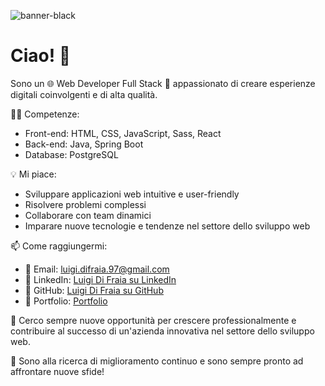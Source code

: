 
![banner-black](https://github.com/Luigi160397/Luigi160397/assets/123403688/948dabaa-d1b7-448b-bfa6-d5b963310762)



# Ciao! 👋

Sono un 🌐 Web Developer Full Stack 🚀 appassionato di creare esperienze digitali coinvolgenti e di alta qualità.

👨‍💻 Competenze:
- Front-end: HTML, CSS, JavaScript, Sass, React
- Back-end: Java, Spring Boot
- Database: PostgreSQL

💡 Mi piace:
- Sviluppare applicazioni web intuitive e user-friendly
- Risolvere problemi complessi
- Collaborare con team dinamici
- Imparare nuove tecnologie e tendenze nel settore dello sviluppo web

📫 Come raggiungermi:
- 📧 Email: luigi.difraia.97@gmail.com
- 👥 LinkedIn: [Luigi Di Fraia su LinkedIn](https://www.linkedin.com/in/luigi-di-fraia-full-stack-developer/)
- 🐙 GitHub: [Luigi Di Fraia su GitHub](https://github.com/Luigi160397)
- 📒 Portfolio: [Portfolio](https://portfolio-luigi-di-fraia.vercel.app/)

🚀 Cerco sempre nuove opportunità per crescere professionalmente e contribuire al successo di un'azienda innovativa nel settore dello sviluppo web.

🌟 Sono alla ricerca di miglioramento continuo e sono sempre pronto ad affrontare nuove sfide!
